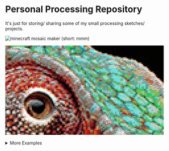 # Personal Processing Repository
 It's just for storing/ sharing some of my small processing sketches/ projects.

 ![minecraft mosaic maker (short: mmm)](https://github.com/JannisElef/Processing/blob/main/minecraft_mosaic/?raw=false)

 ![alt text](https://github.com/JannisElef/Processing/blob/main/minecraft_mosaic/sample_image.png?raw=true)


<details>
  <summary>More Examples</summary>
  <ol>
    <li>
      <a href="https://github.com/JannisElef/Processing/blob/main/procedual_bauhaus_background_generator/?raw=false">procedual bauhaus background generator (idk)</a>
      <ul>
	<details><summary>Example image</summary>![alt text](https://github.com/JannisElef/Processing/blob/main/minecraft_mosaic/sample_image.png?raw=true)</details>
      </ul>
    </li>
  </ol>
</details>